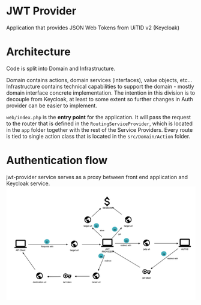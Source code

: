 # JWT Provider
Application that provides JSON Web Tokens from UiTID v2 (Keycloak)

# Architecture 
Code is split into Domain and Infrastructure. 

Domain contains actions, domain services (interfaces), value objects, etc... Infrastructure contains technical
capabilities to support the domain - mostly domain interface concrete implementation. The intention in this 
division is to decouple from Keycloak, at least to some extent so further changes in Auth provider can be 
easier to implement.

`web/index.php` is the **entry point** for the application. It will pass the request to the
router that is defined in the `RoutingServiceProvider`, which is located in the `app` folder together 
with the rest of the Service Providers. Every route is tied to single action class that is located in the
`src/Domain/Action` folder.


# Authentication flow
jwt-provider service serves as a proxy between front end application and Keycloak service. 
![image](.doc/auth-flow.png)
